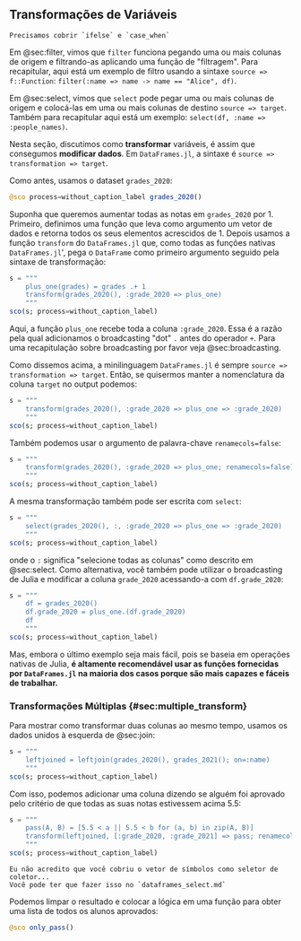 ## Transformações de Variáveis

```{=comment}
Precisamos cobrir `ifelse` e `case_when`
```

Em @sec:filter, vimos que `filter` funciona pegando uma ou mais colunas de origem e filtrando-as aplicando uma função de "filtragem".
Para recapitular, aqui está um exemplo de filtro usando a sintaxe `source => f::Function`: `filter(:name => name -> name == "Alice", df)`.

Em @sec:select, vimos que `select` pode pegar uma ou mais colunas de origem e colocá-las em uma ou mais colunas de destino `source => target`.
Também para recapitular aqui está um exemplo: `select(df, :name => :people_names)`.

Nesta seção, discutimos como **transformar** variáveis, é assim que consegumos **modificar dados**.
Em `DataFrames.jl`, a sintaxe é `source => transformation => target`.

Como antes, usamos o dataset `grades_2020`:

```jl
@sco process=without_caption_label grades_2020()
```

Suponha que queremos aumentar todas as notas em `grades_2020` por 1.
Primeiro, definimos uma função que leva como argumento um vetor de dados e retorna todos os seus elementos acrescidos de 1.
Depois usamos a função `transform` do `DataFrames.jl` que, como todas as funções nativas `DataFrames.jl`', pega o `DataFrame` como primeiro argumento seguido pela sintaxe de transformação:

```jl
s = """
    plus_one(grades) = grades .+ 1
    transform(grades_2020(), :grade_2020 => plus_one)
    """
sco(s; process=without_caption_label)
```

Aqui, a função `plus_one` recebe toda a coluna `:grade_2020`.
Essa é a razão pela qual adicionamos o broadcasting "dot" `.` antes do operador `+`.
Para uma recapitulação sobre broadcasting por favor veja @sec:broadcasting.

Como dissemos acima, a minilinguagem `DataFrames.jl` é sempre `source => transformation => target`.
Então, se quisermos manter a nomenclatura da coluna `target` no output podemos:

```jl
s = """
    transform(grades_2020(), :grade_2020 => plus_one => :grade_2020)
    """
sco(s; process=without_caption_label)
```

Também podemos usar o argumento de palavra-chave `renamecols=false`:

```jl
s = """
    transform(grades_2020(), :grade_2020 => plus_one; renamecols=false)
    """
sco(s; process=without_caption_label)
```

A mesma transformação também pode ser escrita com `select`:

```jl
s = """
    select(grades_2020(), :, :grade_2020 => plus_one => :grade_2020)
    """
sco(s; process=without_caption_label)
```

onde o `:` significa "selecione todas as colunas" como descrito em @sec:select.
Como alternativa, você também pode utilizar o broadcasting de Julia e modificar a coluna `grade_2020` acessando-a com `df.grade_2020`:

```jl
s = """
    df = grades_2020()
    df.grade_2020 = plus_one.(df.grade_2020)
    df
    """
sco(s; process=without_caption_label)
```

Mas, embora o último exemplo seja mais fácil, pois se baseia em operações nativas de Julia, **é altamente recomendável usar as funções fornecidas por `DataFrames.jl` na maioria dos casos porque são mais capazes e fáceis de trabalhar.**

### Transformações Múltiplas {#sec:multiple_transform}

Para mostrar como transformar duas colunas ao mesmo tempo, usamos os dados unidos à esquerda de @sec:join:

```jl
s = """
    leftjoined = leftjoin(grades_2020(), grades_2021(); on=:name)
    """
sco(s; process=without_caption_label)
```

Com isso, podemos adicionar uma coluna dizendo se alguém foi aprovado pelo critério de que todas as suas notas estivessem acima 5.5:

```jl
s = """
    pass(A, B) = [5.5 < a || 5.5 < b for (a, b) in zip(A, B)]
    transform(leftjoined, [:grade_2020, :grade_2021] => pass; renamecols=false)
    """
sco(s; process=without_caption_label)
```

```{=comment}
Eu não acredito que você cobriu o vetor de símbolos como seletor de coletor...
Você pode ter que fazer isso no `dataframes_select.md`
```

Podemos limpar o resultado e colocar a lógica em uma função para obter uma lista de todos os alunos aprovados:

```jl
@sco only_pass()
```
